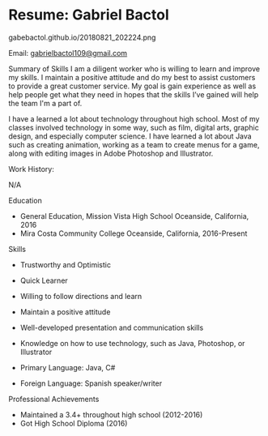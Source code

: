 # Resume: Gabriel Bactol



gabebactol.github.io/20180821_202224.png
    
Email: gabrielbactol109@gmail.com

Summary of Skills
I am a diligent worker who is willing to learn and improve my skills. I maintain a positive attitude and do my best to assist customers to provide a great customer service. My goal is gain experience as well as help people get what they need in hopes that the skills I’ve gained will help the team I'm a part of.

I have a learned a lot about technology throughout high school. Most of my classes involved technology in some way, such as film, digital arts, graphic design, and especially computer science. I have learned a lot about Java such as creating animation, working as a team to create menus for a game, along with editing images in Adobe Photoshop and Illustrator. 

Work History:

N/A

Education
- General Education, Mission Vista High School Oceanside, California, 2016
- Mira Costa Community College Oceanside, California, 2016-Present

Skills
-	Trustworthy and Optimistic
-	Quick Learner
-	Willing to follow directions and learn
-	Maintain a positive attitude
-	Well-developed presentation and communication skills
-	Knowledge on how to use technology, such as Java, Photoshop, or Illustrator

- Primary Language: Java, C#
- Foreign Language: Spanish speaker/writer

Professional Achievements
-	Maintained a 3.4+ throughout high school (2012-2016)
-	Got High School Diploma     (2016)
